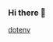 ### Hi there 👋
[dotenv](https://user-images.githubusercontent.com/101304194/201562890-72a7dc24-dc96-480a-9361-5e65af8eddd1.svg)

<!--[docker](https://user-images.githubusercontent.com/101304194/201561670-dc6b06cb-2386-4966-b719-ca82faca8788.svg)

**yuuki9/yuuki9** is a ✨ _special_ ✨ repository because its `README.md` (this file) appears on your GitHub profile.

Here are some ideas to get you started:

- 🔭 I’m currently working on ...
- 🌱 I’m currently learning ...
- 👯 I’m looking to collaborate on ...
- 🤔 I’m looking for help with ...
- 💬 Ask me about ...
- 📫 How to reach me: ...
- 😄 Pronouns: ...
- ⚡ Fun fact: ...
-->
